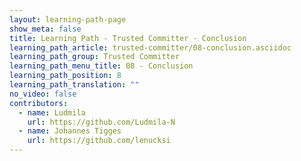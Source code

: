 ```yaml
---
layout: learning-path-page
show_meta: false
title: Learning Path - Trusted Committer - Conclusion
learning_path_article: trusted-committer/08-conclusion.asciidoc
learning_path_group: Trusted Committer
learning_path_menu_title: 08 - Conclusion
learning_path_position: 8
learning_path_translation: ""
no_video: false
contributors:
  - name: Ludmila
    url: https://github.com/Ludmila-N
  - name: Johannes Tigges
    url: https://github.com/lenucksi
---
```

<!--- This file autogenerated from https://github.com/InnerSourceCommons/InnerSourceLearningPath/blob/master/scripts/generate_learning_path_markdown.js -->